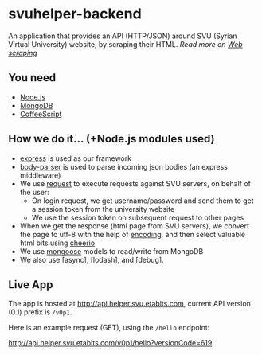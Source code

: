 # svuhelper-backend
An application that provides an API (HTTP/JSON) around SVU (Syrian Virtual University) website, by scraping their HTML.
*Read more on [Web scraping](https://en.wikipedia.org/wiki/Web_scraping)*

## You need
* [Node.js](https://nodejs.org/en/)
* [MongoDB](https://www.mongodb.org/)
* [CoffeeScript](http://coffeescript.org/)

## How we do it... (+Node.js modules used)
* [express](https://www.npmjs.com/package/express) is used as our framework
* [body-parser](https://www.npmjs.com/package/body-parser) is used to parse incoming json bodies (an express middleware)
* We use [request](https://www.npmjs.com/package/request) to execute requests against SVU servers, on behalf of the user:
  * On login request, we get username/password and send them to get a session token from the university website
  * We use the session token on subsequent request to other pages
* When we get the response (html page from SVU servers), we convert the page to utf-8 with the help of [encoding](https://www.npmjs.com/package/encoding), and then select valuable html bits using [cheerio](https://www.npmjs.com/package/cheerio)
* We use [mongoose](https://www.npmjs.com/package/mongoose) models to read/write from MongoDB
* We also use [async], [lodash], and [debug].

## Live App
The app is hosted at http://api.helper.svu.etabits.com, current API version (0.1) prefix is `/v0p1`.

Here is an example request (GET), using the `/hello` endpoint:

http://api.helper.svu.etabits.com/v0p1/hello?versionCode=619
